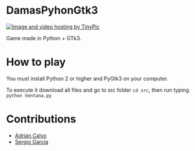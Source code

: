 DamasPyhonGtk3
==============

<a href="http://es.tinypic.com?ref=2u7my6r" target="_blank"><img src="http://i59.tinypic.com/2u7my6r.png" border="0" alt="Image and video hosting by TinyPic"></a>

Game made in Python + GTk3. 

How to play
==============
You must install Python 2 or higher and PyGtk3 on your computer.

To execute it download all files and go to src folder `cd src`, then run typing `python Ventana.py`

Contributions
==============
 - [Adrian Calvo](https://github.com/adrianetete) 
 - [Sergio García](https://github.com/garciparedes) 



